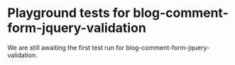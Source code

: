 # Playground tests for blog-comment-form-jquery-validation
We are still awaiting the first test run for blog-comment-form-jquery-validation.
